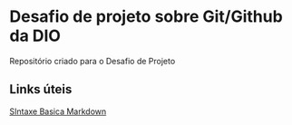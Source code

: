 # Desafio de projeto sobre Git/Github da DIO
Repositório criado para o Desafio de Projeto

## Links úteis
[SIntaxe Basica Markdown](https://www.markdownguide.org/)
